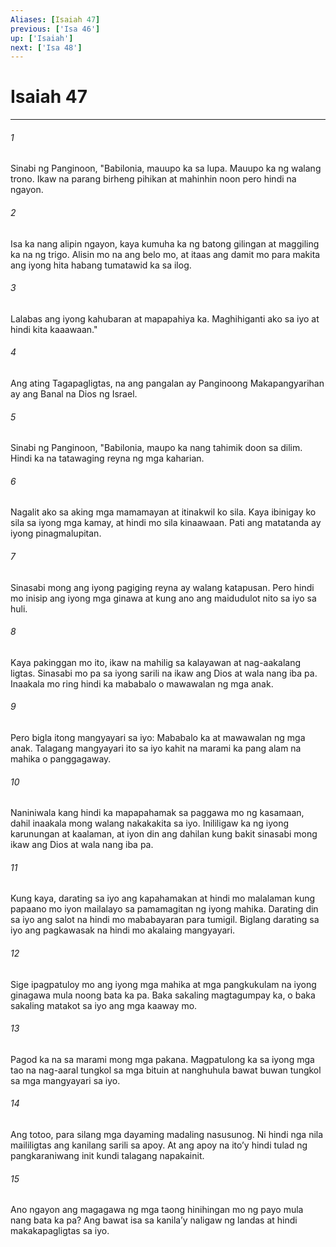 ```yaml
---
Aliases: [Isaiah 47]
previous: ['Isa 46']
up: ['Isaiah']
next: ['Isa 48']
---
```

# Isaiah 47

***

###### 1
Sinabi ng Panginoon, "Babilonia, mauupo ka sa lupa. Mauupo ka ng walang trono. Ikaw na parang birheng pihikan at mahinhin noon pero hindi na ngayon. 

###### 2
Isa ka nang alipin ngayon, kaya kumuha ka ng batong gilingan at maggiling ka na ng trigo. Alisin mo na ang belo mo, at itaas ang damit mo para makita ang iyong hita habang tumatawid ka sa ilog. 

###### 3
Lalabas ang iyong kahubaran at mapapahiya ka. Maghihiganti ako sa iyo at hindi kita kaaawaan." 

###### 4
Ang ating Tagapagligtas, na ang pangalan ay Panginoong Makapangyarihan ay ang Banal na Dios ng Israel. 

###### 5
Sinabi ng Panginoon, "Babilonia, maupo ka nang tahimik doon sa dilim. Hindi ka na tatawaging reyna ng mga kaharian. 

###### 6
Nagalit ako sa aking mga mamamayan at itinakwil ko sila. Kaya ibinigay ko sila sa iyong mga kamay, at hindi mo sila kinaawaan. Pati ang matatanda ay iyong pinagmalupitan. 

###### 7
Sinasabi mong ang iyong pagiging reyna ay walang katapusan. Pero hindi mo inisip ang iyong mga ginawa at kung ano ang maidudulot nito sa iyo sa huli. 

###### 8
Kaya pakinggan mo ito, ikaw na mahilig sa kalayawan at nag-aakalang ligtas. Sinasabi mo pa sa iyong sarili na ikaw ang Dios at wala nang iba pa. Inaakala mo ring hindi ka mababalo o mawawalan ng mga anak. 

###### 9
Pero bigla itong mangyayari sa iyo: Mababalo ka at mawawalan ng mga anak. Talagang mangyayari ito sa iyo kahit na marami ka pang alam na mahika o panggagaway. 

###### 10
Naniniwala kang hindi ka mapapahamak sa paggawa mo ng kasamaan, dahil inaakala mong walang nakakakita sa iyo. Inililigaw ka ng iyong karunungan at kaalaman, at iyon din ang dahilan kung bakit sinasabi mong ikaw ang Dios at wala nang iba pa. 

###### 11
Kung kaya, darating sa iyo ang kapahamakan at hindi mo malalaman kung papaano mo iyon mailalayo sa pamamagitan ng iyong mahika. Darating din sa iyo ang salot na hindi mo mababayaran para tumigil. Biglang darating sa iyo ang pagkawasak na hindi mo akalaing mangyayari. 

###### 12
Sige ipagpatuloy mo ang iyong mga mahika at mga pangkukulam na iyong ginagawa mula noong bata ka pa. Baka sakaling magtagumpay ka, o baka sakaling matakot sa iyo ang mga kaaway mo. 

###### 13
Pagod ka na sa marami mong mga pakana. Magpatulong ka sa iyong mga tao na nag-aaral tungkol sa mga bituin at nanghuhula bawat buwan tungkol sa mga mangyayari sa iyo. 

###### 14
Ang totoo, para silang mga dayaming madaling nasusunog. Ni hindi nga nila maililigtas ang kanilang sarili sa apoy. At ang apoy na itoʼy hindi tulad ng pangkaraniwang init kundi talagang napakainit. 

###### 15
Ano ngayon ang magagawa ng mga taong hinihingan mo ng payo mula nang bata ka pa? Ang bawat isa sa kanilaʼy naligaw ng landas at hindi makakapagligtas sa iyo.
